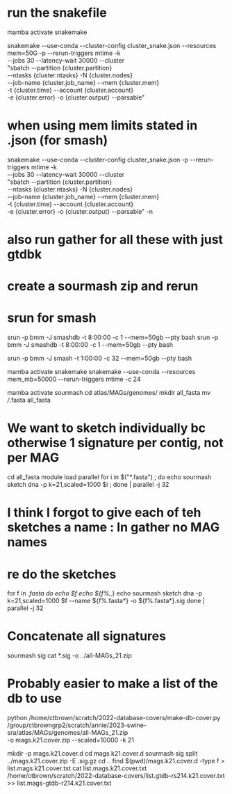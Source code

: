 # run the snakefile
mamba activate snakemake

snakemake --use-conda --cluster-config cluster_snake.json --resources mem=50G -p --rerun-triggers mtime -k \
--jobs 30 --latency-wait 30000 --cluster \
"sbatch --partition {cluster.partition} \
--ntasks {cluster.ntasks} -N {cluster.nodes} \
--job-name {cluster.job_name} --mem {cluster.mem} \
-t {cluster.time} --account {cluster.account} \
-e {cluster.error} -o {cluster.output} --parsable"

# when using mem limits stated in .json (for smash)
snakemake --use-conda --cluster-config cluster_snake.json -p --rerun-triggers mtime -k \
--jobs 30 --latency-wait 30000 --cluster \
"sbatch --partition {cluster.partition} \
--ntasks {cluster.ntasks} -N {cluster.nodes} \
--job-name {cluster.job_name} --mem {cluster.mem} \
-t {cluster.time} --account {cluster.account} \
-e {cluster.error} -o {cluster.output} --parsable" -n

# also run gather for all these with just gtdbk
# create a sourmash zip and rerun
# srun for smash
srun -p bmm -J smashdb -t 8:00:00 -c 1 --mem=50gb --pty bash
srun -p bmm -J smashdb -t 8:00:00 -c 1 --mem=50gb --pty bash

srun -p bmm -J smash -t 1:00:00 -c 32 --mem=50gb --pty bash

mamba activate snakemake
snakemake --use-conda --resources mem_mb=50000 --rerun-triggers mtime -c 24 

mamba activate sourmash 
cd atlas/MAGs/genomes/
mkdir all_fasta
mv */*.fasta all_fasta

# We want to sketch individually bc otherwise 1 signature per contig, not per MAG
cd all_fasta
module load parallel
for i in $("*.fasta") ; do echo sourmash sketch dna -p k=21,scaled=1000 $i ; done | parallel -j 32 

# I think I forgot to give each of teh sketches a name : In gather no MAG names
# re do the sketches 
for f in *.fasta
do
echo $f
echo ${f%_*}
echo sourmash sketch dna -p k=21,scaled=1000 $f --name ${f%.fasta*} -o ${f%.fasta*}.sig
done | parallel -j 32


# Concatenate all signatures
sourmash sig cat *.sig -o ../all-MAGs_21.zip

# Probably easier to make a list of the db to use
python /home/ctbrown/scratch/2022-database-covers/make-db-cover.py \
/group/ctbrowngrp2/scratch/annie/2023-swine-sra/atlas/MAGs/genomes/all-MAGs_21.zip \
-o mags.k21.cover.zip --scaled=10000 -k 21

mkdir -p mags.k21.cover.d
cd mags.k21.cover.d 
sourmash sig split ../mags.k21.cover.zip -E .sig.gz
cd ..
find $(pwd)/mags.k21.cover.d -type f > list.mags.k21.cover.txt
cat list.mags.k21.cover.txt /home/ctbrown/scratch/2022-database-covers/list.gtdb-rs214.k21.cover.txt >> list.mags-gtdb-r214.k21.cover.txt
